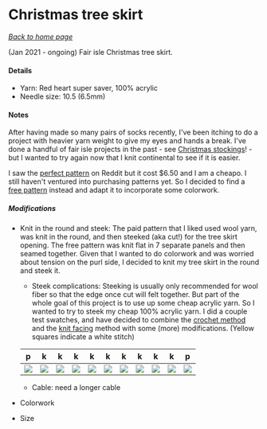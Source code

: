 # Christmas tree skirt

[*Back to home page*](..)

(Jan 2021 - ongoing) Fair isle Christmas tree skirt. 

#### Details
- Yarn: Red heart super saver, 100% acrylic
- Needle size: 10.5 (6.5mm) 

#### Notes

After having made so many pairs of socks recently, I've been itching to do a project with heavier yarn weight to give my eyes and hands a break. I've done a handful of fair isle projects in the past - see [Christmas stockings](https://liandrea4.github.io/knit/christmas-stockings.html)! - but I wanted to try again now that I knit continental to see if it is easier. 

I saw the [perfect pattern](https://www.ravelry.com/patterns/library/jolaskjol) on Reddit but it cost $6.50 and I am a cheapo. I still haven't ventured into purchasing patterns yet. So I decided to find a [free pattern](https://www.ravelry.com/patterns/library/christmas-tree-skirt) instead and adapt it to incorporate some colorwork. 

##### Modifications
- Knit in the round and steek: The paid pattern that I liked used wool yarn, was knit in the round, and then steeked (aka cut!) for the tree skirt opening. The free pattern was knit flat in 7 separate panels and then seamed together. Given that I wanted to do colorwork and was worried about tension on the purl side, I decided to knit my tree skirt in the round and steek it. 
    - Steek complications: Steeking is usually only recommended for wool fiber so that the edge once cut will felt together. But part of the whole goal of this project is to use up some cheap acrylic yarn. So I wanted to try to steek my cheap 100% acrylic yarn. I did a couple test swatches, and have decided to combine the [crochet method](https://blog.tincanknits.com/2014/09/18/steek/) and the [knit facing](https://www.purlsoho.com/create/steek-with-knit-facing/) method with some (more) modifications. (Yellow squares indicate a white stitch)
    
     |p|k|k|k|k|k|k|k|k|k|p|
     |---|---|---|---|---|---|---|---|---|---|---|
     |![](https://via.placeholder.com/15/ff0000?text=+)|![](https://via.placeholder.com/15/ff0000?text=+)|![](https://via.placeholder.com/15/ff0000?text=+)|![](https://via.placeholder.com/15/ffff00?text=+)|![](https://via.placeholder.com/15/ff0000?text=+)|![](https://via.placeholder.com/15/ffff00?text=+)|![](https://via.placeholder.com/15/ff0000?text=+)|![](https://via.placeholder.com/15/ffff00?text=+)|![](https://via.placeholder.com/15/ff0000?text=+)|![](https://via.placeholder.com/15/ff0000?text=+)|![](https://via.placeholder.com/15/ff0000?text=+)|
     
    - Cable: need a longer cable
- Colorwork
- Size 

